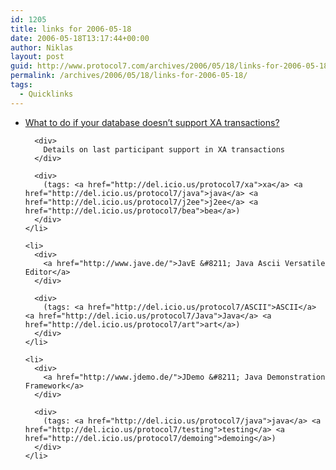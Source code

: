 ```yaml
---
id: 1205
title: links for 2006-05-18
date: 2006-05-18T13:17:44+00:00
author: Niklas
layout: post
guid: http://www.protocol7.com/archives/2006/05/18/links-for-2006-05-18/
permalink: /archives/2006/05/18/links-for-2006-05-18/
tags:
  - Quicklinks
---
```

<div class='microid-447f63f751bc1893ae803626ac67fd505c510890'>
  <ul>
    <li>
      <div>
        <a href="http://dev2dev.bea.com/blog/maximdim/archive/2005/05/postgesql_in_en.html">What to do if your database doesn&#8217;t support XA transactions?</a>
      </div>
      
      <div>
        Details on last participant support in XA transactions
      </div>
      
      <div>
        (tags: <a href="http://del.icio.us/protocol7/xa">xa</a> <a href="http://del.icio.us/protocol7/java">java</a> <a href="http://del.icio.us/protocol7/j2ee">j2ee</a> <a href="http://del.icio.us/protocol7/bea">bea</a>)
      </div>
    </li>
    
    <li>
      <div>
        <a href="http://www.jave.de/">JavE &#8211; Java Ascii Versatile Editor</a>
      </div>
      
      <div>
        (tags: <a href="http://del.icio.us/protocol7/ASCII">ASCII</a> <a href="http://del.icio.us/protocol7/Java">Java</a> <a href="http://del.icio.us/protocol7/art">art</a>)
      </div>
    </li>
    
    <li>
      <div>
        <a href="http://www.jdemo.de/">JDemo &#8211; Java Demonstration Framework</a>
      </div>
      
      <div>
        (tags: <a href="http://del.icio.us/protocol7/java">java</a> <a href="http://del.icio.us/protocol7/testing">testing</a> <a href="http://del.icio.us/protocol7/demoing">demoing</a>)
      </div>
    </li>
  </ul>
</div>
